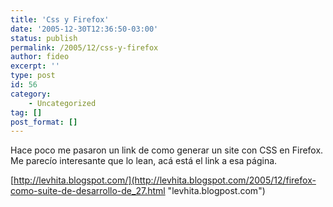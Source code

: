 ```yaml
---
title: 'Css y Firefox'
date: '2005-12-30T12:36:50-03:00'
status: publish
permalink: /2005/12/css-y-firefox
author: fideo
excerpt: ''
type: post
id: 56
category:
    - Uncategorized
tag: []
post_format: []
---
```

Hace poco me pasaron un link de como generar un site con CSS en Firefox.  
Me parecío interesante que lo lean, acá está el link a esa página.

[http://levhita.blogspot.com/](http://levhita.blogspot.com/2005/12/firefox-como-suite-de-desarrollo-de_27.html "levhita.blogpost.com")
